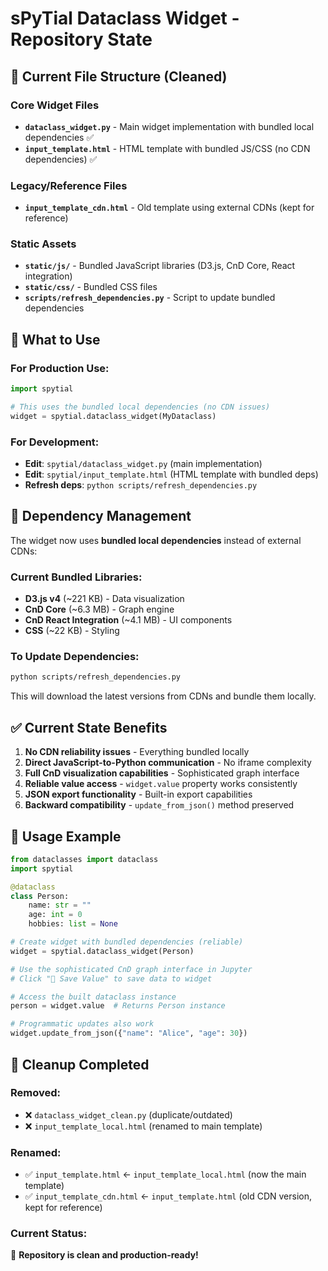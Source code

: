 # sPyTial Dataclass Widget - Repository State

## 📁 Current File Structure (Cleaned)

### Core Widget Files
- **`dataclass_widget.py`** - Main widget implementation with bundled local dependencies ✅
- **`input_template.html`** - HTML template with bundled JS/CSS (no CDN dependencies) ✅

### Legacy/Reference Files  
- **`input_template_cdn.html`** - Old template using external CDNs (kept for reference)

### Static Assets
- **`static/js/`** - Bundled JavaScript libraries (D3.js, CnD Core, React integration)
- **`static/css/`** - Bundled CSS files
- **`scripts/refresh_dependencies.py`** - Script to update bundled dependencies

## 🎯 What to Use

### For Production Use:
```python
import spytial

# This uses the bundled local dependencies (no CDN issues)
widget = spytial.dataclass_widget(MyDataclass)
```

### For Development:
- **Edit**: `spytial/dataclass_widget.py` (main implementation)
- **Edit**: `spytial/input_template.html` (HTML template with bundled deps)
- **Refresh deps**: `python scripts/refresh_dependencies.py`

## 🔄 Dependency Management

The widget now uses **bundled local dependencies** instead of external CDNs:

### Current Bundled Libraries:
- **D3.js v4** (~221 KB) - Data visualization
- **CnD Core** (~6.3 MB) - Graph engine  
- **CnD React Integration** (~4.1 MB) - UI components
- **CSS** (~22 KB) - Styling

### To Update Dependencies:
```bash
python scripts/refresh_dependencies.py
```

This will download the latest versions from CDNs and bundle them locally.

## ✅ Current State Benefits

1. **No CDN reliability issues** - Everything bundled locally
2. **Direct JavaScript-to-Python communication** - No iframe complexity  
3. **Full CnD visualization capabilities** - Sophisticated graph interface
4. **Reliable value access** - `widget.value` property works consistently
5. **JSON export functionality** - Built-in export capabilities
6. **Backward compatibility** - `update_from_json()` method preserved

## 🚀 Usage Example

```python
from dataclasses import dataclass
import spytial

@dataclass
class Person:
    name: str = ""
    age: int = 0
    hobbies: list = None

# Create widget with bundled dependencies (reliable)
widget = spytial.dataclass_widget(Person)

# Use the sophisticated CnD graph interface in Jupyter
# Click "💾 Save Value" to save data to widget

# Access the built dataclass instance
person = widget.value  # Returns Person instance

# Programmatic updates also work
widget.update_from_json({"name": "Alice", "age": 30})
```

## 🧹 Cleanup Completed

### Removed:
- ❌ `dataclass_widget_clean.py` (duplicate/outdated)  
- ❌ `input_template_local.html` (renamed to main template)

### Renamed:
- ✅ `input_template.html` ← `input_template_local.html` (now the main template)
- ✅ `input_template_cdn.html` ← `input_template.html` (old CDN version, kept for reference)

### Current Status: 
🎉 **Repository is clean and production-ready!**

